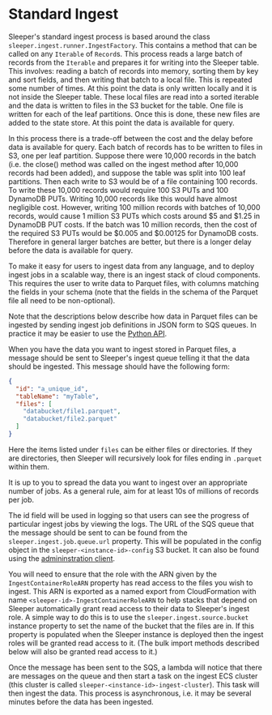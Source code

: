 Standard Ingest
===============

Sleeper's standard ingest process is based around the class `sleeper.ingest.runner.IngestFactory`. This contains a
method that can be called on any `Iterable` of `Record`s. This process reads a large batch of records from the
`Iterable` and prepares it for writing into the Sleeper table. This involves: reading a batch of records
into memory, sorting them by key and sort fields, and then writing that batch to a local file. This is
repeated some number of times. At this point the data is only written locally and it is not inside
the Sleeper table. These local files are read into a sorted iterable and the data is written to files in
the S3 bucket for the table. One file is written for each of the leaf partitions. Once this is done,
these new files are added to the state store. At this point the data is available for query.

In this process there is a trade-off between the cost and the delay before data is available for query.
Each batch of records has to be written to files in S3, one per leaf partition. Suppose there were
10,000 records in the batch (i.e. the close() method was called on the ingest method after 10,000
records had been added), and suppose the table was split into 100 leaf partitions. Then each write to
S3 would be of a file containing 100 records. To write these 10,000 records would require 100 S3 PUTs
and 100 DynamoDB PUTs. Writing 10,000 records like this would have almost negligible cost. However,
writing 100 million records with batches of 10,000 records, would cause 1 million S3 PUTs which costs
around $5 and $1.25 in DynamoDB PUT costs. If the batch was 10 million records, then the cost of the
required S3 PUTs would be $0.005 and $0.00125 for DynamoDB costs. Therefore in general larger batches
are better, but there is a longer delay before the data is available for query.

To make it easy for users to ingest data from any language, and to deploy ingest jobs in a scalable way,
there is an ingest stack of cloud components. This requires the user to write data to Parquet files,
with columns matching the fields in your schema (note that the fields in the schema of the Parquet file
all need to be non-optional).

Note that the descriptions below describe how data in Parquet files can be ingested by sending ingest job
definitions in JSON form to SQS queues. In practice it may be easier to use the [Python API](../usage/python-api.md).

When you have the data you want to ingest stored in Parquet files, a message should be sent
to Sleeper's ingest queue telling it that the data should be ingested. This message should have the following form:

```JSON
{
  "id": "a_unique_id",
  "tableName": "myTable",
  "files": [
    "databucket/file1.parquet",
    "databucket/file2.parquet"
  ]
}

```

Here the items listed under `files` can be either files or directories. If they are directories, then Sleeper
will recursively look for files ending in `.parquet` within them.

It is up to you to spread the data you want to ingest over an appropriate number of jobs. As a general rule,
aim for at least 10s of millions of records per job.

The id field will be used in logging so that users can see the progress of particular ingest jobs by viewing the
logs. The URL of the SQS queue that the message should be sent to can be found from the `sleeper.ingest.job.queue.url`
property. This will be populated in the config object in the `sleeper-<instance-id>-config` S3 bucket. It can also
be found using the [admininstration client](../deployment-guide.md#sleeper-administration-client).

You will need to ensure that the role with the ARN given by the `IngestContainerRoleARN` property has read access
to the files you wish to ingest. This ARN is exported as a named export from CloudFormation with name
`<sleeper-id>-IngestContainerRoleARN` to help stacks that depend on Sleeper automatically grant read access to their
data to Sleeper's ingest role. A simple way to do this is to use the `sleeper.ingest.source.bucket` instance property to
set the name of the bucket that the files are in. If this property is populated when the Sleeper instance is deployed
then the ingest roles will be granted read access to it. (The bulk import methods described below will also be granted
read access to it.)

Once the message has been sent to the SQS, a lambda will notice that there are messages on the queue and then start
a task on the ingest ECS cluster (this cluster is called `sleeper-<instance-id>-ingest-cluster`). This task will
then ingest the data. This process is asynchronous, i.e. it may be several minutes before the data has been ingested.
